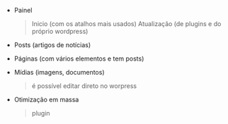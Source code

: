 - Painel
    > Inicio (com os atalhos mais usados)
    > Atualização (de plugins e do próprio wordpress)

- Posts (artigos de notícias)

- Páginas (com vários elementos e tem posts)

- Mídias (imagens, documentos)
    > é possível editar direto no worpress

- Otimização em massa
    > plugin 